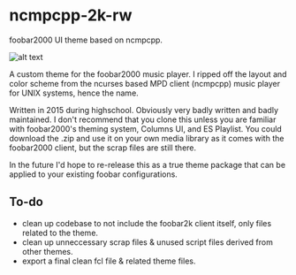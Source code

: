 # ncmpcpp-2k-rw
foobar2000 UI theme based on ncmpcpp.

![alt text](https://imgur.com/jlccap7.jpg "with switchable side panels!")

A custom theme for the foobar2000 music player. I ripped off the layout and color scheme from the ncurses based MPD client (ncmpcpp) music player for UNIX systems, hence the name.

Written in 2015 during highschool. Obviously very badly written and badly maintained. I don't recommend that you clone this unless you are familiar with foobar2000's theming system, Columns UI, and ES Playlist. You could download the .zip and use it on your own media library as it comes with the foobar2000 client, but the scrap files are still there. 

In the future I'd hope to re-release this as a true theme package that can be applied to your existing foobar configurations.

## To-do
* clean up codebase to not include the foobar2k client itself, only files related to the theme.
* clean up unneccessary scrap files & unused script files derived from other themes.
* export a final clean fcl file & related theme files.

